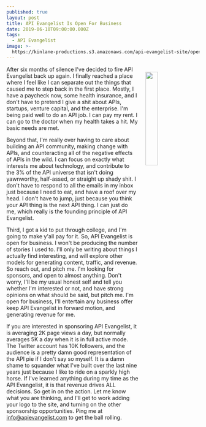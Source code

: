```yaml
---
published: true
layout: post
title: API Evangelist Is Open For Business
date: 2019-06-10T09:00:00.000Z
tags:
  - API Evangelist
image: >-
  https://kinlane-productions.s3.amazonaws.com/api-evangelist-site/open-nen.jpg
---
```

<p><img src="{{ page.image }}" width="25%" align="right" style="padding: 15px;" /></p>
After six months of silence I've decided to fire API Evangelist back up again. I finally reached a place where I feel like I can separate out the things that caused me to step back in the first place. Mostly, I have a paycheck now, some health insurance, and I don't have to pretend I give a shit about APIs, startups, venture capital, and the enterprise. I'm being paid well to do an API job. I can pay my rent. I can go to the doctor when my health takes a hit. My basic needs are met.</p>

<p>Beyond that, I'm really over having to care about building an API community, making change with APIs, and counteracting all of the negative effects of APIs in the wild. I can focus on exactly what interests me about technology, and contribute to the 3% of the API universe that isn't doing yawnworthy, half-assed, or straight up shady shit. I don't have to respond to all the emails in my inbox just because I need to eat, and have a roof over my head. I don't have to jump, just because you think your API thing is the next API thing. I can just do me, which really is the founding principle of API Evangelist.</p>

<p>Third, I got a kid to put through college, and I'm going to make y'all pay for it. So, API Evangelist is open for business. I won't be producing the number of stories I used to. I'll only be writing about things I actually find interesting, and will explore other models for generating content, traffic, and revenue. So reach out, and pitch me. I'm looking for sponsors, and open to almost anything. Don't worry, I'll be my usual honest self and tell you whether I'm interested or not, and have strong opinions on what should be said, but pitch me. I'm open for business, I'll entertain any business offer keep API Evangelist in forward motion, and generating revenue for me.</p>

<p>If you are interested in sponsoring API Evangelist, it is averaging 2K page views a day, but normally averages 5K a day when it is in full active mode. The Twitter account has 10K followers, and the audience is a pretty damn good representation of the API pie if I don't say so myself. It is a damn shame to squander what I've built over the last nine years just because I like to ride on a sparkly high horse. If I've learned anything during my time as the API Evangelist, it is that revenue drives ALL decisions. So get in on the action. Let me know what you are thinking, and I'll get to work adding your logo to the site, and turning on the other sponsorship opportunities. Ping me at <a href="mailto:info@apievangelist.com">info@apievangelist.com</a> to get the ball rolling.</p>
